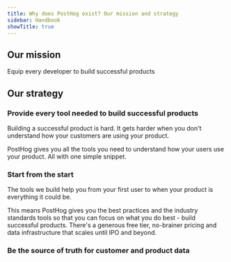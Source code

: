 ```yaml
---
title: Why does PostHog exist? Our mission and strategy
sidebar: Handbook
showTitle: true
---
```


## Our mission

Equip every developer to build successful products

## Our strategy

### Provide every tool needed to build successful products

Building a successful product is hard. It gets harder when you don't understand how your customers are using your product.

PostHog gives you all the tools you need to understand how your users use your product. All with one simple snippet.

### Start from the start

The tools we build help you from your first user to when your product is everything it could be.

This means PostHog gives you the best practices and the industry standards tools so that you can focus on what you do best - build successful products. There's a generous free tier, no-brainer pricing and data infrastructure that scales until IPO and beyond.

### Be the source of truth for customer and product data

